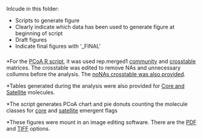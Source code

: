 Inlcude in this folder:

- Scripts to generate figure
- Clearly indicate which data has been used to generate figure at beginning of script
- Draft figures
- Indicate final figures with '_FINAL'


###
*For the [PCoA R script](https://github.com/WHONDRS-Crowdsourced-Manuscript-Effort/Topic1/blob/main/Fig3_beta.div_PCoA/script_PCoA.R), it was used rep.merged1 [community](https://github.com/WHONDRS-Crowdsourced-Manuscript-Effort/Topic1/blob/main/4_gather.thresholds/FTICR_commat_rep.merged1_2022-07-19.csv) and [crosstable](https://github.com/WHONDRS-Crowdsourced-Manuscript-Effort/Topic1/blob/main/4_gather.thresholds/FTICR_crosstable_rep.merged1_all_em.thres_2022-05-05.csv) matrices. The crosstable was edited to remove NAs and unnecessary collumns before the analysis. The [noNAs crosstable was also provided](https://github.com/WHONDRS-Crowdsourced-Manuscript-Effort/Topic1/blob/main/Fig3_beta.div_PCoA/generated%20_tables/FTICR_crosstable_rep.merged1_all_em.thres_2022-05-05noNA.csv).

*Tables generated during the analysis were also provided for [Core and Satellite](https://github.com/WHONDRS-Crowdsourced-Manuscript-Effort/Topic1/tree/main/Fig3_beta.div_PCoA/generated%20_tables) molecules.

*The script generates PCoA chart and pie donuts counting the molecule classes for [core](https://github.com/WHONDRS-Crowdsourced-Manuscript-Effort/Topic1/tree/main/Fig3_beta.div_PCoA/Figures/core) and [satellite](https://github.com/WHONDRS-Crowdsourced-Manuscript-Effort/Topic1/tree/main/Fig3_beta.div_PCoA/Figures/satellite) emergent flags

*These figures were mount in an image editing software. There are the [PDF](https://github.com/WHONDRS-Crowdsourced-Manuscript-Effort/Topic1/blob/main/Fig3_beta.div_PCoA/Figures/PCoA_mounted.pdf) and [TIFF](https://github.com/WHONDRS-Crowdsourced-Manuscript-Effort/Topic1/blob/main/Fig3_beta.div_PCoA/Figures/PCoA_mounted.tif) options.
